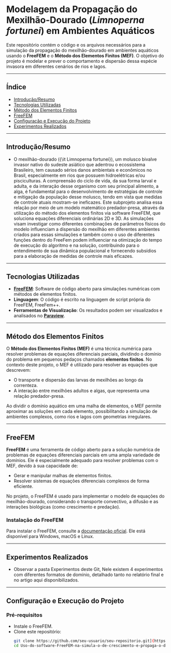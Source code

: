 # Modelagem da Propagação do Mexilhão-Dourado (*Limnoperna fortunei*) em Ambientes Aquáticos

Este repositório contém o código e os arquivos necessários para a simulação da propagação do mexilhão-dourado em ambientes aquáticos usando o **FreeFEM** e o **Método dos Elementos Finitos (MEF)**. O objetivo do projeto é modelar e prever o comportamento e dispersão dessa espécie invasora em diferentes cenários de rios e lagos.

---

## Índice
- [Introdução/Resumo](#introdução-resumo)
- [Tecnologias Utilizadas](#tecnologias-utilizadas)
- [Método dos Elementos Finitos](#método-dos-elementos-finitos)
- [FreeFEM](#freefem)
- [Configuração e Execução do Projeto](#configuração-e-execução-do-projeto)
- [Experimentos Realizados](#experimentos-realizados)

---

## Introdução/Resumo
- O mexilhão-dourado ({\it Limnoperna fortunei}), um molusco bivalve invasor nativo do sudeste asiático que adentrou o ecossistema Brasileiro, tem causado sérios danos ambientais e econômicos no Brasil, especialmente em rios que possuem hidroelétricas e/ou pisciculturas. A compreensão do ciclo de vida, da sua forma larval e adulta, e da interação desse organismo com seu principal alimento, a alga, é fundamental para o desenvolvimento de estratégias de controle e mitigação da população desse molusco, tendo em vista que medidas de controle atuais mostram-se ineficazes. Este subprojeto analisa essa relação por meio de um modelo matemático predador-presa, através da utilização do método dos elementos finitos via software FreeFEM, que soluciona equações diferenciais ordinárias 2D e 3D. As simulações visam investigar como diferentes combinações de parâmetros físicos do modelo influenciam a dispersão do mexilhão em diferentes ambientes criados para essas simulações e também como o uso de diferentes funções dentro do FreeFem podem influenciar na otimização do tempo de execução do algoritmo e na solução, contribuindo para o entendimento de sua dinâmica populacional e fornecendo subsídios para a elaboração de medidas de controle mais eficazes.

---

## Tecnologias Utilizadas
- **[FreeFEM](https://freefem.org/)**: Software de código aberto para simulações numéricas com métodos de elementos finitos.
- **Linguagem**: O código é escrito na linguagem de script própria do FreeFEM, FreeFem++.
- **Ferramentas de Visualização**: Os resultados podem ser visualizados e analisados no **[Paraview](https://www.paraview.org/)**.

---

## Método dos Elementos Finitos
O **Método dos Elementos Finitos (MEF)** é uma técnica numérica para resolver problemas de equações diferenciais parciais, dividindo o domínio do problema em pequenos pedaços chamados **elementos finitos**. No contexto deste projeto, o MEF é utilizado para resolver as equações que descrevem:
- O transporte e dispersão das larvas de mexilhões ao longo da correnteza.
- A interação entre mexilhões adultos e algas, que representa uma relação predador-presa.

Ao dividir o domínio aquático em uma malha de elementos, o MEF permite aproximar as soluções em cada elemento, possibilitando a simulação de ambientes complexos, como rios e lagos com geometrias irregulares.

---

## FreeFEM
**FreeFEM** é uma ferramenta de código aberto para a solução numérica de problemas de equações diferenciais parciais em uma ampla variedade de domínios. Ele é especialmente adequado para resolver problemas com o MEF, devido à sua capacidade de:
- Gerar e manipular malhas de elementos finitos.
- Resolver sistemas de equações diferenciais complexos de forma eficiente.
  
No projeto, o FreeFEM é usado para implementar o modelo de equações do mexilhão-dourado, considerando o transporte convectivo, a difusão e as interações biológicas (como crescimento e predação).

### Instalação do FreeFEM
Para instalar o FreeFEM, consulte a [documentação oficial](https://doc.freefem.org/documentation/index.html). Ele está disponível para Windows, macOS e Linux.

---
## Experimentos Realizados
- Observar a pasta Experimentos deste Git, Nele existem 4 experimentos com diferentes formatos de domínio, detalhado tanto no relatório final e no artigo aqui disponibilizados.
---

## Configuração e Execução do Projeto
### Pré-requisitos
- Instale o FreeFEM.
- Clone este repositório:
  ```bash
  git clone https://github.com/seu-usuario/seu-repositorio.git](https://github.com/Edluck/Uso-do-software-FreeFEM-na-simula-o-de-crescimento-e-propaga-o-do-mexilh-o-dourado.git
  cd Uso-do-software-FreeFEM-na-simula-o-de-crescimento-e-propaga-o-do-mexilh-o-dourado.git

